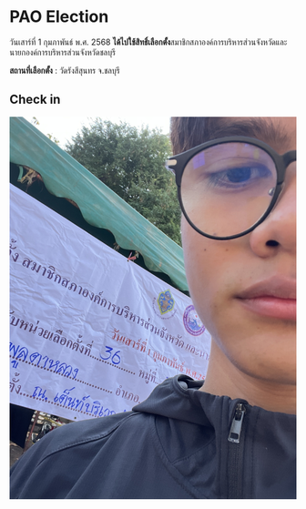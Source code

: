 # PAO Election 
วันเสาร์ที่ 1 กุมภาพันธ์ พ.ศ. 2568 **ได้ไปใช้สิทธิ์เลือกตั้ง**สมาชิกสภาองค์การบริหารส่วนจังหวัดและนายกองค์การบริหารส่วนจังหวัดชลบุรี

**สถานที่เลือกตั้ง** : วัดรังสีสุนทร จ.ชลบุรี

## Check in 

![pao1](picture/PAO.JPG)
